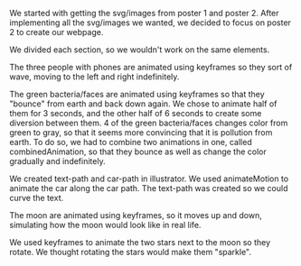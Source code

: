 We started with getting the svg/images from poster 1 and poster 2. After implementing all the svg/images we wanted, we decided to focus on poster 2 to create our webpage.

We divided each section, so we wouldn't work on the same elements.

The three people with phones are animated using keyframes so they sort of wave, moving to the left and right indefinitely.

The green bacteria/faces are animated using keyframes so that they "bounce" from earth and back down again. We chose to animate half of them for 3 seconds, and the other half of 6 seconds to create some diversion between them.
4 of the green bacteria/faces changes color from green to gray, so that it seems more convincing that it is pollution from earth. To do so, we had to combine two animations in one, called combinedAnimation, so that they bounce as well as change the color gradually and indefinitely.

We created text-path and car-path in illustrator. We used animateMotion to animate the car along the car path. The text-path was created so we could curve the text. 

The moon are animated using keyframes, so it moves up and down, simulating how the moon would look like in real life.

We used keyframes to animate the two stars next to the moon so they rotate. We thought rotating the stars would make them "sparkle".